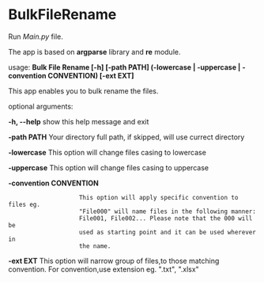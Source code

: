 # BulkFileRename

Run *Main.py* file.

The app is based on **argparse** library and **re** module.


usage: **Bulk File Rename [-h] [-path PATH]
                        (-lowercase | -uppercase | -convention CONVENTION)
                        [-ext EXT]**

This app enables you to bulk rename the files.

optional arguments:

  **-h, --help**            show this help message and exit
  
  **-path PATH**            Your directory full path, if skipped, will use currect
                        directory
                        
  **-lowercase**            This option will change files casing to lowercase
  
  **-uppercase**            This option will change files casing to uppercase
  
  **-convention CONVENTION**
  
                        This option will apply specific convention to files eg.
                        "File000" will name files in the following manner:
                        File001, File002... Please note that the 000 will be
                        used as starting point and it can be used wherever in
                        the name.
                        
  **-ext EXT**              This option will narrow group of files,to those
                        matching convention. For convention,use extension eg.
                        ".txt", ".xlsx"
